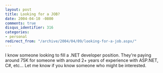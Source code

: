 ```yaml
---
layout: post
title: Looking for a JOB?
date: 2004-04-10 -0800
comments: true
disqus_identifier: 316
categories:
- personal
redirect_from: "/archive/2004/04/09/looking-for-a-job.aspx/"
---
```


I know someone looking to fill a .NET developer position. They're paying
around 75K for someone with around 2+ years of experience with ASP.NET,
C\#, etc... Let me know if you know someone who might be interested.

